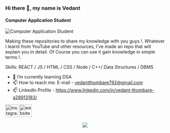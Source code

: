 ### Hi there 👋, my name is Vedant
#### Computer Application Student
![Computer Application Student](https://media.licdn.com/dms/image/C5616AQHOVtMvgYAMqg/profile-displaybackgroundimage-shrink_350_1400/0/1662219121334?e=1687392000&v=beta&t=g-pV2yLzks2fA2qbGVu4kal8WEntEKyBtM4vzHTVsnY)

Making these repositories to share my knowledge with you guys !. 
Whatever I learnt from YouTube and other resources, I've made an repo that will explain you in detail. Of Course you can use it gain knowledge in simple terms !.

Skills: REACT / JS / HTML / CSS / Node / C++/ Data Structures / DBMS

- 🌱 I’m currently learning DSA 
- 📫 How to reach me: E-mail - vedantthombare792@gmail.com 
- 📫 LinkedIn Profile -  https://www.linkedin.com/in/vedant-thombare-a28913183/


[<img src='https://cdn.jsdelivr.net/npm/simple-icons@3.0.1/icons/instagram.svg' alt='instagram' height='40'>](https://www.instagram.com/17ved/)  [<img src='https://cdn.jsdelivr.net/npm/simple-icons@3.0.1/icons/icloud.svg' alt='website' height='40'>](https://17ved.github.io/devthombarevedpfolio.github.io/)  


<p align="center">
  <a href="https://skillicons.dev">
    <img src="https://skillicons.dev/icons?i=html,css,js,react,nodejs,cpp,mysql,git,github,linux,vscode"/>
  </a>
</p>
